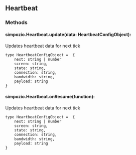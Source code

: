## Heartbeat

### Methods

#### simpozio.Heartbeat.update(data: HeartbeatConfigObject): <void>
Updates heartbeat data for next tick

    type HeartbeatConfigObject =  {
        next: string | number
        screen: string,
        state: string,
        connection: string,
        bandwidth: string,
        payload: string  
    }


#### simpozio.Heartbeat.onResume(function): <void>
Updates heartbeat data for next tick

    type HeartbeatConfigObject =  {
        next: string | number
        screen: string,
        state: string,
        connection: string,
        bandwidth: string,
        payload: string  
    }


